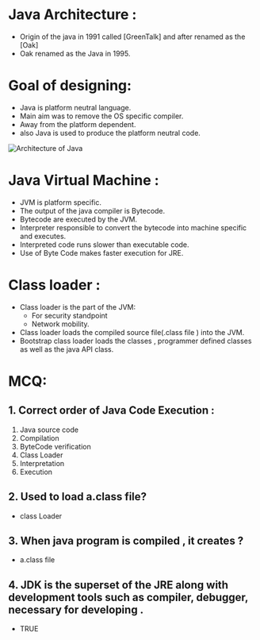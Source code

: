 
# Java Architecture :

- Origin of the java in 1991 called [GreenTalk] and    after renamed as the [Oak]
- Oak renamed as the Java in 1995.

# Goal of designing:

- Java is platform neutral language.
- Main aim was to remove the OS specific compiler.
- Away from the platform dependent.
- also Java is used to produce the platform neutral code.

![Architecture of Java](Arch.png)

# Java Virtual Machine :
- JVM is platform specific.
- The output of the java compiler is Bytecode.
- Bytecode are executed by the JVM.
- Interpreter responsible to convert the bytecode into machine specific and executes.
- Interpreted code runs slower than executable code.
- Use of Byte Code makes faster execution for JRE.
 
 # Class loader :
 - Class loader is the part of the JVM:
   - For security standpoint
   - Network mobility.
 - Class loader loads the compiled source file(.class file ) into the JVM. 
- Bootstrap class loader loads the classes , programmer defined classes as well as the java API class.

# MCQ:
## 1. Correct order of Java Code Execution :
1. Java source code
2. Compilation
3. ByteCode verification
4. Class Loader
5. Interpretation
6. Execution

## 2. Used to load a.class file?
- class Loader

## 3. When java program is compiled , it creates ?
- a.class file

## 4. JDK is the superset of the JRE along with development tools such as compiler, debugger, necessary for developing .
- TRUE
